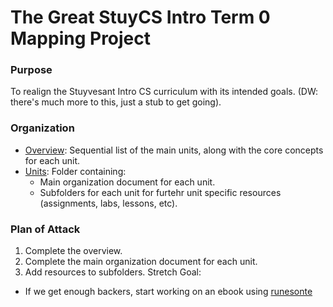 # The Great StuyCS Intro Term 0 Mapping Project

### Purpose
To realign the Stuyvesant Intro CS curriculum with its intended goals. (DW: there's much more to this, just a stub to get going).

### Organization
- [Overview](overview.md): Sequential list of the main units, along with the core concepts for each unit. 
- [Units](units/): Folder containing:
  - Main organization document for each unit.
  - Subfolders for each unit for furtehr unit specific resources (assignments, labs, lessons, etc).

### Plan of Attack
1. Complete the overview.
2. Complete the main organization document for each unit.
3. Add resources to subfolders.
Stretch Goal:
- If we get enough backers, start working on an ebook using [runesonte](https://github.com/RunestoneInteractive/RunestoneComponents)
